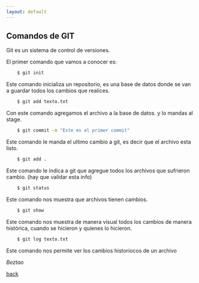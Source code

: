 ```yaml
---
layout: default
---
```


## Comandos de GIT

Git es un sistema de control de versiones.

El primer comando que vamos a conocer es:

```bash
    $ git init 
```

Este comando inicializa un repositorio, es una base de datos donde se van a guardar todos los cambios que realices.

```bash
    $ git add texto.txt
```

Con este comando agregamos el archivo a la base de datos. y lo mandas al stage.

```bash
    $ git commit -m "Este es el primer commit"
```

Este comando le manda el ultimo cambio a git, es decir que el archivo esta listo. 
```bash
    $ git add .
```

Este comando le indica a git que agregue todos los archivos que sufrieron cambio. (hay que validar esta info)
```bash
    $ git status
```

Este comando nos muestra que archivos tienen cambios.
```bash
    $ git show
```

Este comando nos muestra de manera visual todos los cambios de manera histórica, cuando se hicieron y quienes lo hicieron.
```bash
    $ git log texto.txt
```

Este comando nos permite ver los cambios historiocos de un archivo

_Beztao_

[back](./)
